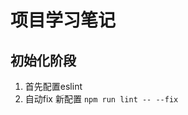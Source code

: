 <!--
 * @Description: 
 * @Version: 2.0
 * @Autor: fengjiao
 * @Date: 2021-01-22 15:37:00
 * @LastEditors: fengjiao
 * @LastEditTime: 2021-01-22 15:45:33
-->
# 项目学习笔记

## 初始化阶段
1. 首先配置eslint 
2. 自动fix 新配置 
   ``` npm run lint -- --fix ``` 
